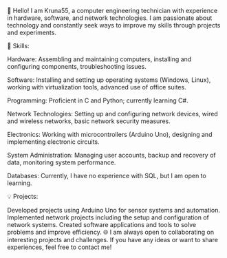 👋 Hello! I am Kruna55, a computer engineering technician with experience in hardware, software, and network technologies. I am passionate about technology and constantly seek ways to improve my skills through projects and experiments.

🔧 Skills:

Hardware: Assembling and maintaining computers, installing and configuring components, troubleshooting issues.

Software: Installing and setting up operating systems (Windows, Linux), working with virtualization tools, advanced use of office suites.

Programming: Proficient in C and Python; currently learning C#.

Network Technologies: Setting up and configuring network devices, wired and wireless networks, basic network security measures.

Electronics: Working with microcontrollers (Arduino Uno), designing and implementing electronic circuits.

System Administration: Managing user accounts, backup and recovery of data, monitoring system performance.

Databases: Currently, I have no experience with SQL, but I am open to learning.

💡 Projects:

Developed projects using Arduino Uno for sensor systems and automation.
Implemented network projects including the setup and configuration of network systems.
Created software applications and tools to solve problems and improve efficiency.
🌐 I am always open to collaborating on interesting projects and challenges. If you have any ideas or want to share experiences, feel free to contact me!
